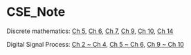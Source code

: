 # CSE_Note

Discrete mathematics:
[Ch 5](https://hackmd.io/@yW7HKRexRASTmH3kBDXQpQ/r1PKn3NUd),
[Ch 6](https://hackmd.io/@yW7HKRexRASTmH3kBDXQpQ/SkRFJ7T4t),
[Ch 7](https://hackmd.io/@yW7HKRexRASTmH3kBDXQpQ/HkUMGscrt),
[Ch 9](https://hackmd.io/@yW7HKRexRASTmH3kBDXQpQ/H19W0UIdY),
[Ch 10](https://hackmd.io/@yW7HKRexRASTmH3kBDXQpQ/SJW_O0gqt),
[Ch 14](https://hackmd.io/@yW7HKRexRASTmH3kBDXQpQ/S1wCnjOdK)

Digital Signal Process:
[Ch 2 ~ Ch 4](https://hackmd.io/@yW7HKRexRASTmH3kBDXQpQ/BkZUsDt4t),
[Ch 5 ~ Ch 6](https://hackmd.io/@yW7HKRexRASTmH3kBDXQpQ/SJ_JVLpPY),
[Ch 9 ~ Ch 10](https://hackmd.io/@yW7HKRexRASTmH3kBDXQpQ/HyZzIGRcF)
